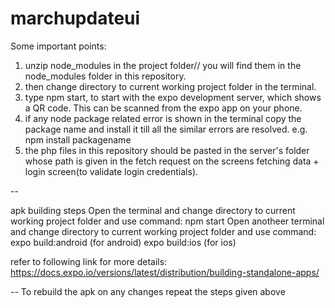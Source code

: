 # marchupdateui

Some important points: 
1) unzip node_modules in the project folder// you will find them in the node_modules folder in this repository.
2) then change directory to current working project folder in the terminal. 
3) type npm start, to start with the expo development server, which shows a QR code. This can be scanned from the expo app on your phone.
4) if any node package related error is shown in the terminal copy the package name and install it till all the similar errors are resolved.
    e.g. npm install packagename
5) the php files in this repository should be pasted in the server's folder whose path is given in the fetch request on the screens fetching data + login screen(to validate login credentials).

-- 

apk building steps
Open the terminal and change directory to current working project folder and use command:
npm start
Open anotheer terminal and change directory to current working project folder and use command:
expo build:android (for android)
expo build:ios (for ios)

refer to following link for more details: https://docs.expo.io/versions/latest/distribution/building-standalone-apps/

--
To rebuild the apk on any changes repeat the steps given above
